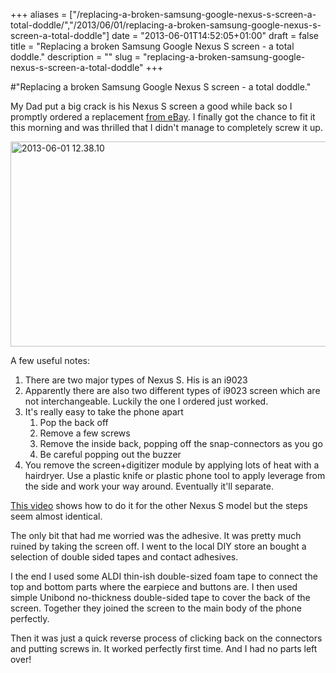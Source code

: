 +++
aliases = ["/replacing-a-broken-samsung-google-nexus-s-screen-a-total-doddle/","/2013/06/01/replacing-a-broken-samsung-google-nexus-s-screen-a-total-doddle"]
date = "2013-06-01T14:52:05+01:00"
draft = false
title = "Replacing a broken Samsung Google Nexus S screen - a total doddle."
description = ""
slug = "replacing-a-broken-samsung-google-nexus-s-screen-a-total-doddle"
+++

#"Replacing a broken Samsung Google Nexus S screen - a total doddle."

My Dad put a big crack is his Nexus S screen a good while back so I promptly ordered a replacement <a href="http://www.ebay.com/itm/Replacement-LCD-Touch-Screen-Display-Assembly-For-Samsung-Google-Nexus-S-i9023-/290768756299?">from eBay</a>. I finally got the chance to fit it this morning and was thrilled that I didn't manage to completely screw it up.

<a href="https://s3-eu-west-1.amazonaws.com/conoroneill.net/wp-content/uploads/2013/06/2013-06-01-12.38.10.jpg"><img class="aligncenter size-large wp-image-1085" alt="2013-06-01 12.38.10" src="https://s3-eu-west-1.amazonaws.com/conoroneill.net/wp-content/uploads/2013/06/2013-06-01-12.38.10-1024x576.jpg" width="584" height="328" /></a>

A few useful notes:
<ol>
	<li><span style="line-height: 15px;">There are two major types of Nexus S. His is an i9023</span></li>
	<li>Apparently there are also two different types of i9023 screen which are not interchangeable. Luckily the one I ordered just worked.</li>
	<li>It's really easy to take the phone apart
<ol>
	<li>Pop the back off</li>
	<li>Remove a few screws</li>
	<li>Remove the inside back, popping off the snap-connectors as you go</li>
	<li>Be careful popping out the buzzer</li>
</ol>
</li>
	<li>You remove the screen+digitizer module by applying lots of heat with a hairdryer. Use a plastic knife or plastic phone tool to apply leverage from the side and work your way around. Eventually it'll separate.</li>
</ol>
<a href="http://www.youtube.com/watch?v=3UBkjwNJbS8">This video</a> shows how to do it for the other Nexus S model but the steps seem almost identical.

The only bit that had me worried was the adhesive. It was pretty much ruined by taking the screen off. I went to the local DIY store an bought a selection of double sided tapes and contact adhesives.

I the end I used some ALDI thin-ish double-sized foam tape to connect the top and bottom parts where the earpiece and buttons are. I then used simple Unibond no-thickness double-sided tape to cover the back of the screen. Together they joined the screen to the main body of the phone perfectly.

Then it was just a quick reverse process of clicking back on the connectors and putting screws in. It worked perfectly first time. And I had no parts left over!

&nbsp;